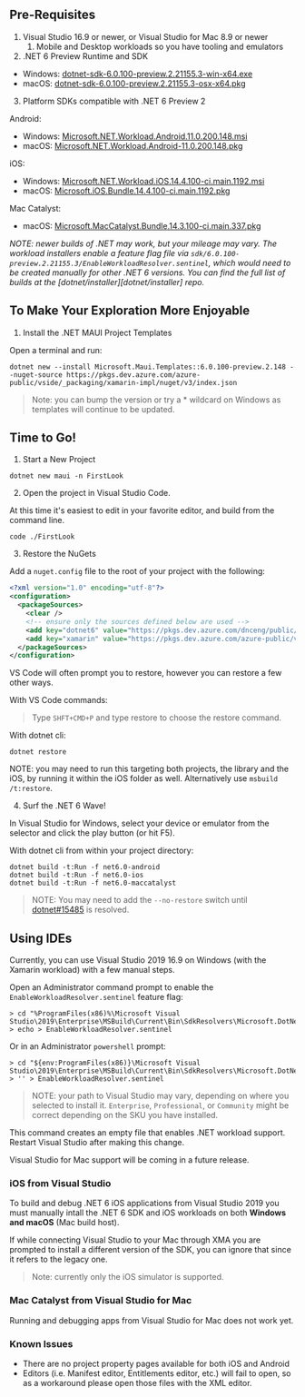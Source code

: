 ## Pre-Requisites

1. Visual Studio 16.9 or newer, or Visual Studio for Mac 8.9 or newer
    1. Mobile and Desktop workloads so you have tooling and emulators
1. .NET 6 Preview Runtime and SDK

* Windows: [dotnet-sdk-6.0.100-preview.2.21155.3-win-x64.exe](https://dotnetcli.azureedge.net/dotnet/Sdk/6.0.100-preview.2.21155.3/dotnet-sdk-6.0.100-preview.2.21155.3-win-x64.exe)
* macOS: [dotnet-sdk-6.0.100-preview.2.21155.3-osx-x64.pkg](https://dotnetcli.azureedge.net/dotnet/Sdk/6.0.100-preview.2.21155.3/dotnet-sdk-6.0.100-preview.2.21155.3-osx-x64.pkg)

3. Platform SDKs compatible with .NET 6 Preview 2

Android:

* Windows: [Microsoft.NET.Workload.Android.11.0.200.148.msi](https://dl.internalx.com/vsts-devdiv/Xamarin.Android/public/net6/4534967/main/f4d8fe238b15eadfc7842749bf13e5fca3e2f2d2/Microsoft.NET.Workload.Android.11.0.200.148.msi)
* macOS: [Microsoft.NET.Workload.Android-11.0.200.148.pkg](https://dl.internalx.com/vsts-devdiv/Xamarin.Android/public/net6/4534967/main/f4d8fe238b15eadfc7842749bf13e5fca3e2f2d2/Microsoft.NET.Workload.Android-11.0.200-ci.f4d8fe238b15eadfc7842749bf13e5fca3e2f2d2.148.pkg)

iOS:

* Windows: [Microsoft.NET.Workload.iOS.14.4.100-ci.main.1192.msi](https://bosstoragemirror.azureedge.net/wrench/main/98c8649d0c7d1e3c4c8d8d09e022befa853fb1e7/4541181/package/Microsoft.NET.Workload.iOS.14.4.100-ci.main.1192.msi)
* macOS: [Microsoft.iOS.Bundle.14.4.100-ci.main.1192.pkg](https://bosstoragemirror.azureedge.net/wrench/main/98c8649d0c7d1e3c4c8d8d09e022befa853fb1e7/4541181/package/notarized/Microsoft.iOS.Bundle.14.4.100-ci.main.1192.pkg)

Mac Catalyst:

* macOS: [Microsoft.MacCatalyst.Bundle.14.3.100-ci.main.337.pkg](https://bosstoragemirror.azureedge.net/wrench/main/98c8649d0c7d1e3c4c8d8d09e022befa853fb1e7/4541181/package/notarized/Microsoft.MacCatalyst.Bundle.14.3.100-ci.main.337.pkg)


_NOTE: newer builds of .NET *may* work, but your mileage may vary.
The workload installers enable a feature flag file via
`sdk/6.0.100-preview.2.21155.3/EnableWorkloadResolver.sentinel`, which would
need to be created manually for other .NET 6 versions. You can find
the full list of builds at the [dotnet/installer][dotnet/installer]
repo._

## To Make Your Exploration More Enjoyable

1. Install the .NET MAUI Project Templates

Open a terminal and run:

```
dotnet new --install Microsoft.Maui.Templates::6.0.100-preview.2.148 --nuget-source https://pkgs.dev.azure.com/azure-public/vside/_packaging/xamarin-impl/nuget/v3/index.json
```

> Note: you can bump the version or try a * wildcard on Windows as templates will continue to be updated.

## Time to Go!

1. Start a New Project

```
dotnet new maui -n FirstLook
```

2. Open the project in Visual Studio Code.

At this time it's easiest to edit in your favorite editor, and build from the command line.

```
code ./FirstLook
```

3. Restore the NuGets 

Add a `nuget.config` file to the root of your project with the following:

```xml
<?xml version="1.0" encoding="utf-8"?>
<configuration>
  <packageSources>
    <clear />
    <!-- ensure only the sources defined below are used -->
    <add key="dotnet6" value="https://pkgs.dev.azure.com/dnceng/public/_packaging/dotnet6/nuget/v3/index.json" />
    <add key="xamarin" value="https://pkgs.dev.azure.com/azure-public/vside/_packaging/xamarin-impl/nuget/v3/index.json" />
  </packageSources>
</configuration>
```

VS Code will often prompt you to restore, however you can restore a few other ways.

With VS Code commands:

> Type `SHFT+CMD+P` and type restore to choose the restore command.

With dotnet cli:

```
dotnet restore
```

NOTE: you may need to run this targeting both projects, the library and the iOS, by running it within the iOS folder as well. Alternatively use `msbuild /t:restore`. 

4. Surf the .NET 6 Wave!

In Visual Studio for Windows, select your device or emulator from the selector and click the play button (or hit F5).

With dotnet cli from within your project directory:

```
dotnet build -t:Run -f net6.0-android
dotnet build -t:Run -f net6.0-ios
dotnet build -t:Run -f net6.0-maccatalyst
```

> NOTE: You may need to add the `--no-restore` switch until
> [dotnet#15485](https://github.com/dotnet/sdk/issues/15485) is
> resolved.

## Using IDEs

Currently, you can use Visual Studio 2019 16.9 on Windows (with the
Xamarin workload) with a few manual steps.

Open an Administrator command prompt to enable the
`EnableWorkloadResolver.sentinel` feature flag:

    > cd "%ProgramFiles(x86)%\Microsoft Visual Studio\2019\Enterprise\MSBuild\Current\Bin\SdkResolvers\Microsoft.DotNet.MSBuildSdkResolver"
    > echo > EnableWorkloadResolver.sentinel

Or in an Administrator `powershell` prompt:

    > cd "${env:ProgramFiles(x86)}\Microsoft Visual Studio\2019\Enterprise\MSBuild\Current\Bin\SdkResolvers\Microsoft.DotNet.MSBuildSdkResolver"
    > '' > EnableWorkloadResolver.sentinel

> NOTE: your path to Visual Studio may vary, depending on where you
> selected to install it. `Enterprise`, `Professional`, or `Community`
> might be correct depending on the SKU you have installed.

This command creates an empty file that enables .NET workload support.
Restart Visual Studio after making this change.

Visual Studio for Mac support will be coming in a future release.

### iOS from Visual Studio

To build and debug .NET 6 iOS applications from Visual Studio 2019 you
must manually intall the .NET 6 SDK and iOS workloads on both
**Windows and macOS** (Mac build host).

If while connecting Visual Studio to your Mac through XMA you are
prompted to install a different version of the SDK, you can ignore
that since it refers to the legacy one.

> Note: currently only the iOS simulator is supported.

### Mac Catalyst from Visual Studio for Mac

Running and debugging apps from Visual Studio for Mac does not work yet.

### Known Issues

* There are no project property pages available for both iOS and
  Android
* Editors (i.e. Manifest editor, Entitlements editor, etc.) will fail
  to open, so as a workaround please open those files with the XML
  editor.